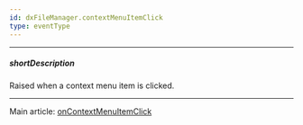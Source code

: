 ```yaml
---
id: dxFileManager.contextMenuItemClick
type: eventType
---
```

---
##### shortDescription
Raised when a context menu item is clicked.

---
Main article: [onContextMenuItemClick](/api-reference/10%20UI%20Components/dxFileManager/1%20Configuration/onContextMenuItemClick.md '/Documentation/ApiReference/UI_Components/dxFileManager/Configuration/#onContextMenuItemClick')